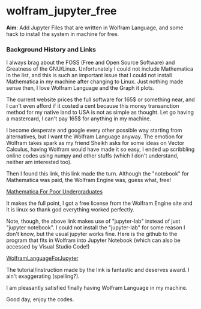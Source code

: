 # wolfram_jupyter_free
**Aim**: Add Jupyter Files that are written in Wolfram Language, and some hack to install the system in machine for free.

### Background History and Links
I always brag about the FOSS (Free and Open Source Software) and Greatness of the GNU/Linux. Unfortunately I could not include Mathematica in the list, and this is such an important issue that I could not install Mathematica in my machine after changing to Linux. Just nothing made sense then, I love Wolfram Language and the Graph it plots.

The current website prices the full software for 165$ or something near, and I can't even afford if it costed a cent because this money transanction method for my native land to USA is not as simple as thought. Let go having a mastercard, I can't pay 165$ for anything in my machine.

I become desperate and google every other possible way starting from alternatives, but I want the Wolfram Language anyway. The emotion for Wolfram takes spark as my friend Sheikh asks for some ideas on Vector Calculus, having Wolfram would have made it so easy, I ended up scribbling online codes using numpy and other stuffs (which I don't understand, neither am interested too). 

Then I found this link, this link made the turn. Although the "notebook" for Mathematica was paid, the Wolfram Engine was, guess what, free! 

[Mathematica For Poor Undergraduates](https://www.davecwright.org/post/mathematica_jupyter/)

It makes the full point, I got a free license from the Wolfram Engine site and it is linux so thank god everything worked perfectly. 

Note, though, the above link makes use of "jupyter-lab" instead of just "jupyter notebook". I could not install the "jupyter-lab" for some reason I don't know, but the usual jupyter works fine. Here is the github to the program that fits in Wolfram into Jupyter Notebook (which can also be accessed by Visual Studio Code!)

[WolframLanguageForJupyter](https://github.com/WolframResearch/WolframLanguageForJupyter)

The tutorial/instruction made by the link is fantastic and deserves award. I ain't exaggerating (spelling?). 

I am pleasantly satisfied finally having Wolfram Language in my machine. 

Good day, enjoy the codes. 
